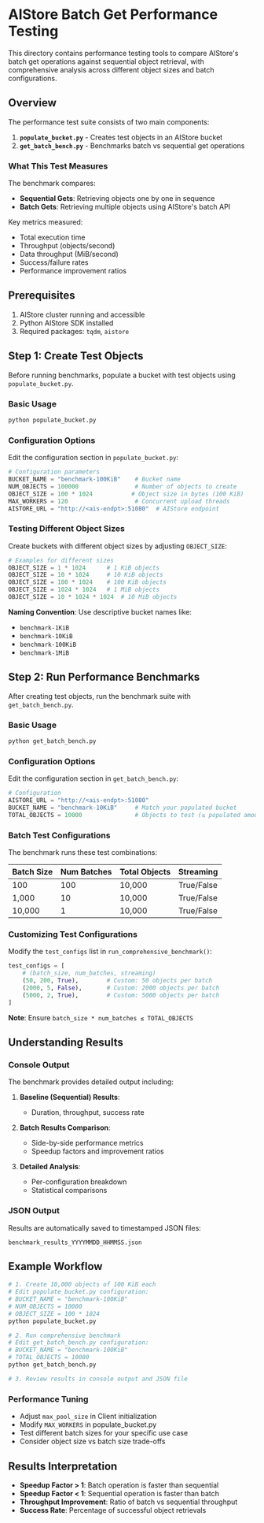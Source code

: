 # AIStore Batch Get Performance Testing

This directory contains performance testing tools to compare AIStore's batch get operations against sequential object retrieval, with comprehensive analysis across different object sizes and batch configurations.

## Overview

The performance test suite consists of two main components:

1. **`populate_bucket.py`** - Creates test objects in an AIStore bucket
2. **`get_batch_bench.py`** - Benchmarks batch vs sequential get operations

### What This Test Measures

The benchmark compares:
- **Sequential Gets**: Retrieving objects one by one in sequence
- **Batch Gets**: Retrieving multiple objects using AIStore's batch API

Key metrics measured:
- Total execution time
- Throughput (objects/second)
- Data throughput (MiB/second)
- Success/failure rates
- Performance improvement ratios

## Prerequisites

1. AIStore cluster running and accessible
2. Python AIStore SDK installed
3. Required packages: `tqdm`, `aistore`

## Step 1: Create Test Objects

Before running benchmarks, populate a bucket with test objects using `populate_bucket.py`.

### Basic Usage

```bash
python populate_bucket.py
```

### Configuration Options

Edit the configuration section in `populate_bucket.py`:

```python
# Configuration parameters
BUCKET_NAME = "benchmark-100KiB"    # Bucket name
NUM_OBJECTS = 100000                # Number of objects to create
OBJECT_SIZE = 100 * 1024           # Object size in bytes (100 KiB)
MAX_WORKERS = 120                   # Concurrent upload threads
AISTORE_URL = "http://<ais-endpt>:51080"  # AIStore endpoint
```

### Testing Different Object Sizes

Create buckets with different object sizes by adjusting `OBJECT_SIZE`:

```python
# Examples for different sizes
OBJECT_SIZE = 1 * 1024      # 1 KiB objects
OBJECT_SIZE = 10 * 1024     # 10 KiB objects  
OBJECT_SIZE = 100 * 1024    # 100 KiB objects
OBJECT_SIZE = 1024 * 1024   # 1 MiB objects
OBJECT_SIZE = 10 * 1024 * 1024  # 10 MiB objects
```

**Naming Convention**: Use descriptive bucket names like:
- `benchmark-1KiB`
- `benchmark-10KiB` 
- `benchmark-100KiB`
- `benchmark-1MiB`

## Step 2: Run Performance Benchmarks

After creating test objects, run the benchmark suite with `get_batch_bench.py`.

### Basic Usage

```bash
python get_batch_bench.py
```

### Configuration Options

Edit the configuration section in `get_batch_bench.py`:

```python
# Configuration
AISTORE_URL = "http://<ais-endpt>:51080"
BUCKET_NAME = "benchmark-10KiB"     # Match your populated bucket
TOTAL_OBJECTS = 10000               # Objects to test (≤ populated amount)
```

### Batch Test Configurations

The benchmark runs these test combinations:

| Batch Size | Num Batches | Total Objects | Streaming |
|------------|-------------|---------------|-----------|
| 100        | 100         | 10,000        | True/False |
| 1,000      | 10          | 10,000        | True/False |
| 10,000     | 1           | 10,000        | True/False |

### Customizing Test Configurations

Modify the `test_configs` list in `run_comprehensive_benchmark()`:

```python
test_configs = [
    # (batch_size, num_batches, streaming)
    (50, 200, True),        # Custom: 50 objects per batch
    (2000, 5, False),       # Custom: 2000 objects per batch
    (5000, 2, True),        # Custom: 5000 objects per batch
]
```

**Note**: Ensure `batch_size * num_batches ≤ TOTAL_OBJECTS`

## Understanding Results

### Console Output

The benchmark provides detailed output including:

1. **Baseline (Sequential) Results**:
   - Duration, throughput, success rate

2. **Batch Results Comparison**:
   - Side-by-side performance metrics
   - Speedup factors and improvement ratios

3. **Detailed Analysis**:
   - Per-configuration breakdown
   - Statistical comparisons

### JSON Output

Results are automatically saved to timestamped JSON files:
```
benchmark_results_YYYYMMDD_HHMMSS.json
```

## Example Workflow

```bash
# 1. Create 10,000 objects of 100 KiB each
# Edit populate_bucket.py configuration:
# BUCKET_NAME = "benchmark-100KiB"
# NUM_OBJECTS = 10000
# OBJECT_SIZE = 100 * 1024
python populate_bucket.py

# 2. Run comprehensive benchmark
# Edit get_batch_bench.py configuration:
# BUCKET_NAME = "benchmark-100KiB"
# TOTAL_OBJECTS = 10000
python get_batch_bench.py

# 3. Review results in console output and JSON file
```
### Performance Tuning

- Adjust `max_pool_size` in Client initialization
- Modify `MAX_WORKERS` in populate_bucket.py
- Test different batch sizes for your specific use case
- Consider object size vs batch size trade-offs

## Results Interpretation

- **Speedup Factor > 1**: Batch operation is faster than sequential
- **Speedup Factor < 1**: Sequential operation is faster than batch
- **Throughput Improvement**: Ratio of batch vs sequential throughput
- **Success Rate**: Percentage of successful object retrievals
